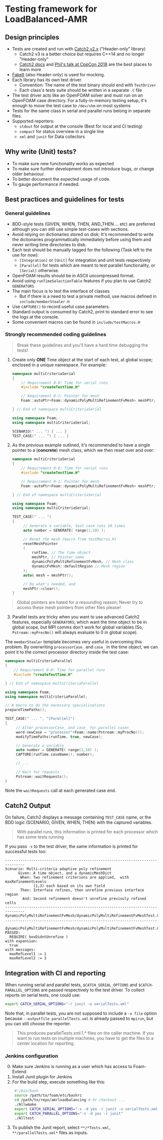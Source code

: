 # Testing framework for LoadBalanced-AMR

## Design principles

- Tests are created and run with [Catch2 v2.x](https://github.com/catchorg/Catch2/tree/v2.x)
  ("Header-only" library)
    - Catch2 v3 is a better choice but requires C++14 and no longer "Header-only"
    - [Catch2 docs](https://github.com/catchorg/Catch2/tree/v2.x/docs)
      and [Phil's talk at CppCon 2018](https://github.com/catchorg/Catch2/tree/v2.x/docs)
      are the best places to learn more
- [FakeIt](https://github.com/eranpeer/FakeIt) (also Header-only) is used for mocking.
- Each library has its own test driver
    - Convention: The name of the test binary should end with `TestDriver`
    - Each class's tests suite should be written in a separate `.C` file
- The test driver acts like an OpenFOAM solver and must run on an OpenFOAM case
  directory. For a fully-in-memory testing setup, it's enough to move the test case
  to `/dev/shm` on most systems
- Tests for the same class in serial and parallel runs belong in separate files.
- Supported reporters:
    - `stdout` for output at the console (Best for local and CI testing)
    - `compact` for status overview in a single line
    - `xml` and `junit` for Data collectors

## Why write (Unit) tests?

- To make sure new functionality works as expected
- To make sure further development does not introduce bugs, or change older
  behaviour.
- To better document the expected usage of code.
- To gauge performance if needed.

## Best practices and guidelines for tests

### General guidelines

- BDD-style tests (GIVEN, WHEN, THEN, AND_THEN ... etc) are preferred although
    you can still use simple test-cases with sections.
- Avoid relying on dictionaries stored on disk; It's recommended to write the
    dictionaries programmatically immediately before using them and never
    writing time directories to disk.
- Each test should be manually tagged for the following
  (Task left to the use for now):
    - `[Integration]` or `[Unit]` for integration and unit tests respectively
    - `[Parallel]` for tests which are meant to test parallel functionality,
    or `[Serial]` otherwise.
- OpenFOAM results should be in ASCII uncompressed format.
- Avoid using `runTimeSelectionTable` features if you plan to use Catch2
    `GENERATORS`
- The main focus is to test the interface of classes
    - But if there is a need to test a private method, use macros defined
      in `include/memberStealer.H`
- Use `CAPTURE()` to record useful case parameters.
- Standard output is consumed by Catch2, print to standard error to see
  the logs at the console.
- Some convenient macros can be found in `include/testMacros.H`

### Strongly recommended coding guidelines

> Break these guidelines and you'll have a hard time debugging the tests!

1. Create only **ONE** Time object at the start of each test,
   at global scope; enclosed in a unique namespace. For example:
   ```cpp
   namespace multiCriteriaSerial
   {
       // Requirement 0-0: Time for serial runs
       #include "createTestTime.H"
   
       // Requirement 0-1: Pointer for mesh
       Foam::autoPtr<Foam::dynamicPolyMultiRefinementFvMesh> meshPtr;
   
   } // End of namespace multiCriteriaSerial
   
   using namespace Foam;
   using namespace multiCriteriaSerial;

   SCENARIO(" ... ") { ... }
   TEST_CASE(" ... ") { ... }
   ```

2. As the previous example outlined, it's recommended to have a single
   pointer to a (**concrete**) mesh class, which we then reset over and
   over:
   ```cpp
   namespace multiCriteriaSerial
   {
       // Requirement 0-0: Time for serial runs
       #include "createTestTime.H"
   
       // Requirement 0-1: Pointer for mesh
       Foam::autoPtr<Foam::dynamicPolyMultiRefinementFvMesh> meshPtr;
   
   } // End of namespace multiCriteriaSerial
   
   using namespace Foam;
   using namespace multiCriteriaSerial;

   TEST_CASE(" ... ")
   {
        // Generate a variable, test case runs 10 times
        auto number = GENERATE( range(1,10) );

        // Reset the mesh (macro from testMacros.H)
        resetMeshPointer
        (
            runTime, // The time object
            meshPtr, // Pointer name
            dynamicPolyMultiRefinementFvMesh, // Mesh class
            dynamicFvMesh::defaultRegion // Mesh region
        );
        auto& mesh = meshPtr();

        // Do what's needed, and
        meshPtr->clear();
   }
   ```
> Global pointers are hated for a resounding reason;
> Never try to access these mesh pointers from other files please!

3. Parallel tests are tricky when you want to use advanced Catch2 features,
   especially `GENERATORS`; which want the time object to be in global scope,
   but MPI comms don't work for global variables (So, `Pstream::myProcNo()`
   will always evaluate to 0 in global scope).

The `memberStealer` template becomes very useful in overcoming this
problem. By overwriting `processorCase_` and `case_` in the time object,
we can point it to the correct processor directory inside the test case:

```cpp
namespace multiCriteriaParallel
{
    // Requirement 0-0: Time for parallel runs
    #include "createTestTime.H"

} // End of namespace multiCriteriaParallel

using namespace Foam;
using namespace multiCriteriaParallel;

// A macro to do the necessary specializations
prepareTimePaths();

TEST_CASE(" ... ", "[Parallel]")
{
     // Alter processorCase_ and case_ for parallel cases
     word newCase = "processor"+Foam::name(Pstream::myProcNo());
     modifyTimePaths(runTime, true, newCase);

     // Generate a variable
     auto number = GENERATE( range(1,10) );
     CAPTURE(runTime.caseName(), number);

     // ...

     // Wait for requests
     Pstream::waitRequests();
}
```
Note the `waitRequests` call at each generated case end.

## Catch2 Output

On failure, Catch2 displays a message containing `TEST_CASE` name,
or the BDD logic (SCENARIO, GIVEN, WHEN, THEN) with the captured variables.

> With parallel runs, this information is printed for each processor which
> has some tests running

If you pass `-s` to the test driver, the same information is printed
for successful tests too:
```
-------------------------------------------------------------------------------
Scenario: Multi-criteria adaptive poly refinement
      Given: A time object, and a dynamicMeshDict
       When: Two refinement criterions are applied,  with maxRefinementLevels
             (1,3) each based on its own field
       Then: Interface refines, then unrefine previous interface region
        And: Second refinement doesn't unrefine previouly refined cells
-------------------------------------------------------------------------------
dynamicPolyMultiRefinementFvMesh/dynamicPolyMultiRefinementFvMeshTest.C:297
...............................................................................

dynamicPolyMultiRefinementFvMesh/dynamicPolyMultiRefinementFvMeshTest.C:299: PASSED:
  REQUIRE( boxDidntUnrefine )
with expansion:
  true
with messages:
  maxRefLevel1 := 1
  maxRefLevel2 := 3
```

## Integration with CI and reporting

When running serial and parallel tests, `$CATCH_SERIAL_OPTIONS` and
`$CATCH-PARALLEL_OPTIONS` are passed respectively to the test driver.
To collect reports on serial tests, one could use:
```bash
export CATCH_SERIAL_OPTIONS="-r junit -o serialTests.xml"
```

Note that, in parallel tests, you are not supposed to include a `-o file`
option because `--outputfile parallelTests.xml` is already passed
to `mpirun`, but you can still choose the reporter.

> This produces parallelTests.xml.1.* files on the caller machine.
> If you want to run tests on multiple machines, you have to get the files
> to a center location for reporting.

### Jenkins configuration

0. Make sure Jenkins is running as a user which has access to Foam-Extend
1. Install Junit plugin for Jenkins
2. For the build step, execute something like this:
   ```bash
    #!/bin/bash
    source /path/to/foam/etc/bashrc
    cd /path/to/repo/amrloadbalancing # Or checkout ...
    ./Allwmake
    export CATCH_SERIAL_OPTIONS="-s -d yes -r junit -o serialTests.xml"
    export CATCH_PARALLEL_OPTIONS="-s -d yes -r junit"
    ./Alltest
   ```
3. To publish the Junit report, select `**/*Tests.xml, **/parallelTests.xml*` files
   as inputs.
